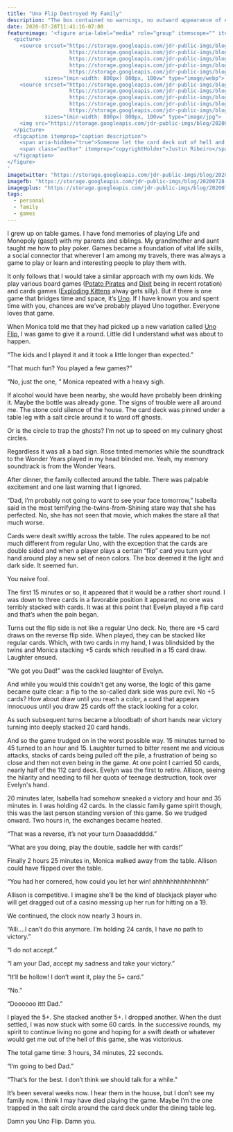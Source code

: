 ```yaml
---
title: "Uno Flip Destroyed My Family"
description: "The box contained no warnings, no outward appearance of evil. The bad card games never do they just leave you in ruin. So hey, let's play Uno Flip kids!"
date: 2020-07-28T11:41:16-07:00
featureimage: '<figure aria-label="media" role="group" itemscope="" itemprop="associatedMedia" itemtype="http://schema.org/ImageObject">
  <picture>
    <source srcset="https://storage.googleapis.com/jdr-public-imgs/blog/20200728-uno-flip-damn-you-640.webp 640w,
                    https://storage.googleapis.com/jdr-public-imgs/blog/20200728-uno-flip-damn-you-800.webp 800w,
                    https://storage.googleapis.com/jdr-public-imgs/blog/20200728-uno-flip-damn-you-1024.webp 1024w,
                    https://storage.googleapis.com/jdr-public-imgs/blog/20200728-uno-flip-damn-you-1280.webp 1280w,
                    https://storage.googleapis.com/jdr-public-imgs/blog/20200728-uno-flip-damn-you-1600.webp 1600w"
            sizes="(min-width: 800px) 800px, 100vw" type="image/webp">
    <source srcset="https://storage.googleapis.com/jdr-public-imgs/blog/20200728-uno-flip-damn-you-640.jpg 640w,
                    https://storage.googleapis.com/jdr-public-imgs/blog/20200728-uno-flip-damn-you-800.jpg 800w,
                    https://storage.googleapis.com/jdr-public-imgs/blog/20200728-uno-flip-damn-you-1024.jpg 1024w,
                    https://storage.googleapis.com/jdr-public-imgs/blog/20200728-uno-flip-damn-you-1280.jpg 1280w,
                    https://storage.googleapis.com/jdr-public-imgs/blog/20200728-uno-flip-damn-you-1600.jpg 1600w"
            sizes="(min-width: 800px) 800px, 100vw" type="image/jpg">
    <img src="https://storage.googleapis.com/jdr-public-imgs/blog/20200728-uno-flip-damn-you-800.jpg" alt="">
  </picture>
  <figcaption itemprop="caption description">
    <span aria-hidden="true">Someone let the card deck out of hell and now it sits on the table staring at me.</span>
    <span class="author" itemprop="copyrightHolder">Justin Ribeiro</span>
  </figcaption>
</figure>
'
imagetwitter: "https://storage.googleapis.com/jdr-public-imgs/blog/20200728-uno-flip-damn-you-800.jpg"
imagefb: "https://storage.googleapis.com/jdr-public-imgs/blog/20200728-uno-flip-damn-you-800.jpg"
imagegplus: "https://storage.googleapis.com/jdr-public-imgs/blog/20200728-uno-flip-damn-you-800.jpg"
tags:
  - personal
  - family
  - games
---
```


I grew up on table games. I have fond memories of playing Life and Monopoly (gasp!) with my parents and siblings. My grandmother and aunt taught me how to play poker. Games became a foundation of vital life skills, a social connector that wherever I am among my travels, there was always a game to play or learn and interesting people to play them with.

It only follows that I would take a similar approach with my own kids. We play various board games ([Potato Pirates](https://boardgamegeek.com/boardgame/234465/potato-pirates) and [Dixit](https://boardgamegeek.com/boardgame/39856/dixit) being in recent rotation) and cards games ([Exploding Kittens](https://boardgamegeek.com/boardgame/172225/exploding-kittens) alway gets silly). But if there is one game that bridges time and space, it’s [Uno](https://boardgamegeek.com/boardgame/2223/uno). If I have known you and spent time with you, chances are we’ve probably played Uno together. Everyone loves that game.

When Monica told me that they had picked up a new variation called [Uno Flip](https://boardgamegeek.com/boardgame/271460/uno-flip), I was game to give it a round. Little did I understand what was about to happen.

“The kids and I played it and it took a little longer than expected.”

“That much fun? You played a few games?”

“No, just the one, ” Monica repeated with a heavy sigh.

If alcohol would have been nearby, she would have probably been drinking it. Maybe the bottle was already gone. The signs of trouble were all around me. The stone cold silence of the house. The card deck was pinned under a table leg with a salt circle around it to ward off ghosts.

Or is the circle to trap the ghosts? I’m not up to speed on my culinary ghost circles.

Regardless it was all a bad sign. Rose tinted memories while the soundtrack to the Wonder Years played in my head blinded me. Yeah, my memory soundtrack is from the Wonder Years.

After dinner, the family collected around the table. There was palpable excitement and one last warning that I ignored.

“Dad, I’m probably not going to want to see your face tomorrow,” Isabella said in the most terrifying the-twins-from-Shining stare way that she has perfected. No, she has not seen that movie, which makes the stare all that much worse.

Cards were dealt swiftly across the table. The rules appeared to be not much different from regular Uno, with the exception that the cards are double sided and when a player plays a certain “flip” card you turn your hand around play a new set of neon colors. The box deemed it the light and dark side. It seemed fun.

You naive fool.

The first 15 minutes or so, it appeared that it would be a rather short round. I was down to three cards in a favorable position it appeared, no one was terribly stacked with cards. It was at this point that Evelyn played a flip card and that’s when the pain began.

Turns out the flip side is not like a regular Uno deck. No, there are +5 card draws on the reverse flip side. When played, they can be stacked like regular cards. Which, with two cards in my hand, I was blindsided by the twins and Monica stacking +5 cards which resulted in a 15 card draw. Laughter ensued.

“We got you Dad!” was the cackled laughter of Evelyn.

And while you would this couldn’t get any worse, the logic of this game became quite clear: a flip to the so-called dark side was pure evil. No +5 cards? How about draw until you reach a color, a card that appears innocuous until you draw 25 cards off the stack looking for a color.

As such subsequent turns became a bloodbath of short hands near victory turning into deeply stacked 20 card hands.

And so the game trudged on in the worst possible way. 15 minutes turned to 45 turned to an hour and 15. Laughter turned to bitter resent me and vicious attacks, stacks of cards being pulled off the pile, a frustration of being so close and then not even being in the game. At one point I carried 50 cards, nearly half of the 112 card deck. Evelyn was the first to retire. Allison, seeing the hilarity and needing to fill her quota of teenage destruction, took over Evelyn's hand.

20 minutes later, Isabella had somehow sneaked a victory and hour and 35 minutes in. I was holding 42 cards. In the classic family game spirit though, this was the last person standing version of this game. So we trudged onward. Two hours in, the exchanges became heated.

“That was a reverse, it’s not your turn Daaaaddddd.”

“What are you doing, play the double, saddle her with cards!”

Finally 2 hours 25 minutes in, Monica walked away from the table. Allison could have flipped over the table.

“You had her cornered, how could you let her win! ahhhhhhhhhhhhhh”

Allison is competitive. I imagine she’ll be the kind of blackjack player who will get dragged out of a casino messing up her run for hitting on a 19.

We continued, the clock now nearly 3 hours in.

“Alli….I can’t do this anymore. I’m holding 24 cards, I have no path to victory.”

“I do not accept.”

“I am your Dad, accept my sadness and take your victory.”

“It’ll be hollow! I don’t want it, play the 5+ card.”

“No.”

“Doooooo ittt Dad.”

I played the 5+. She stacked another 5+. I dropped another. When the dust settled, I was now stuck with some 60 cards. In the successive rounds, my spirit to continue living no gone and hoping for a swift death or whatever would get me out of the hell of this game,  she was victorious.

The total game time: 3 hours, 34 minutes, 22 seconds.

“I’m going to bed Dad.”

“That’s for the best. I don’t think we should talk for a while.”

It’s been several weeks now. I hear them in the house, but I don’t see my family now. I think I may have died playing the game. Maybe I’m the one trapped in the salt circle around the card deck under the dining table leg.

Damn you Uno Flip. Damn you.
